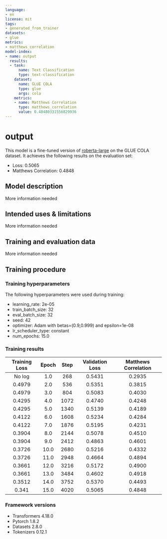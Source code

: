 ```yaml
---
language:
- en
license: mit
tags:
- generated_from_trainer
datasets:
- glue
metrics:
- matthews_correlation
model-index:
- name: output
  results:
  - task:
      name: Text Classification
      type: text-classification
    dataset:
      name: GLUE COLA
      type: glue
      args: cola
    metrics:
    - name: Matthews Correlation
      type: matthews_correlation
      value: 0.48480331556829936
---
```


<!-- This model card has been generated automatically according to the information the Trainer had access to. You
should probably proofread and complete it, then remove this comment. -->

# output

This model is a fine-tuned version of [roberta-large](https://huggingface.co/roberta-large) on the GLUE COLA dataset.
It achieves the following results on the evaluation set:
- Loss: 0.5065
- Matthews Correlation: 0.4848

## Model description

More information needed

## Intended uses & limitations

More information needed

## Training and evaluation data

More information needed

## Training procedure

### Training hyperparameters

The following hyperparameters were used during training:
- learning_rate: 2e-05
- train_batch_size: 32
- eval_batch_size: 32
- seed: 42
- optimizer: Adam with betas=(0.9,0.999) and epsilon=1e-08
- lr_scheduler_type: constant
- num_epochs: 15.0

### Training results

| Training Loss | Epoch | Step | Validation Loss | Matthews Correlation |
|:-------------:|:-----:|:----:|:---------------:|:--------------------:|
| No log        | 1.0   | 268  | 0.5431          | 0.2935               |
| 0.4979        | 2.0   | 536  | 0.5351          | 0.3815               |
| 0.4979        | 3.0   | 804  | 0.5083          | 0.4030               |
| 0.4295        | 4.0   | 1072 | 0.4740          | 0.4248               |
| 0.4295        | 5.0   | 1340 | 0.5139          | 0.4189               |
| 0.4122        | 6.0   | 1608 | 0.5234          | 0.4284               |
| 0.4122        | 7.0   | 1876 | 0.5195          | 0.4231               |
| 0.3904        | 8.0   | 2144 | 0.5078          | 0.4510               |
| 0.3904        | 9.0   | 2412 | 0.4863          | 0.4601               |
| 0.3726        | 10.0  | 2680 | 0.5216          | 0.4332               |
| 0.3726        | 11.0  | 2948 | 0.4664          | 0.4894               |
| 0.3661        | 12.0  | 3216 | 0.5172          | 0.4900               |
| 0.3661        | 13.0  | 3484 | 0.4602          | 0.4918               |
| 0.3512        | 14.0  | 3752 | 0.5370          | 0.4493               |
| 0.341         | 15.0  | 4020 | 0.5065          | 0.4848               |


### Framework versions

- Transformers 4.18.0
- Pytorch 1.8.2
- Datasets 2.8.0
- Tokenizers 0.12.1
